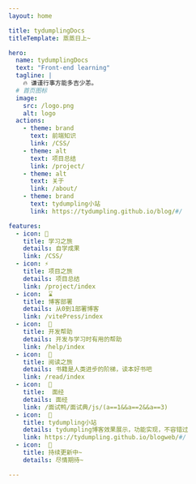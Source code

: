 ```yaml
---
layout: home

title: tydumplingDocs
titleTemplate: 蒸蒸日上~

hero:
  name: tydumplingDocs
  text: "Front-end learning"
  tagline: |
    🔥 谦谨行事方能多吉少恙。
  # 首页图标
  image:
    src: /logo.png
    alt: logo
  actions:
    - theme: brand
      text: 前端知识
      link: /CSS/
    - theme: alt
      text: 项目总结
      link: /project/
    - theme: alt
      text: 关于
      link: /about/
    - theme: brand
      text: tydumpling小站
      link: https://tydumpling.github.io/blog/#/

features:
  - icon: 📕
    title: 学习之旅
    details: 自学成果
    link: /CSS/
  - icon: ⚡
    title: 项目之旅
    details: 项目总结
    link: /project/index
  - icon:  ⌛
    title: 博客部署
    details: 从0到1部署博客
    link: /vitePress/index
  - icon:  🎉
    title: 开发帮助
    details: 开发与学习时有用的帮助
    link: /help/index
  - icon:  📖
    title: 阅读之旅
    details: 书籍是人类进步的阶梯，读本好书吧
    link: /read/index
  - icon:  🎫
    title:  面经
    details: 面经
    link: /面试鸭/面试典/js/(a==1&&a==2&&a==3)
  - icon:  📘
    title: tydumpling小站
    details: tydumpling博客效果展示，功能实现，不容错过
    link: https://tydumpling.github.io/blogweb/#/
  - icon:  🎈️
    title: 持续更新中~
    details: 尽情期待~

---
```


<script setup>
import {
  VPTeamPage,
  VPTeamPageTitle,
  VPTeamMembers
} from 'vitepress/theme';
import { icons } from './socialIcons';

const members = [
  {
    avatar: 'https://www.github.com/tydumpling.png',
    name: 'Yuan tang',
    title: '谦谨行事',
    desc: 'FE Developer<br/>Creator @ <a href="https://github.com/tydumpling/blog" target="_blank">tydumpling</a>',
    links: [
      { icon: 'github', link: 'https://github.com/tydumpling' },
      {
       icon: { svg: icons.bilibili } ,link: "https://space.bilibili.com/201738571",
      },
      // { icon: 'youtube', link: 'https://www.youtube.com/@tydumpling'},
    ]
  },
  {
    avatar: 'https://www.github.com/tydumplings.png',
    name: 'tydumplings',
    title: '热爱学习',
      desc: 'FE Developer<br/>Creator @ <a href="https://github.com/tydumpling/blog" target="_blank">tydumpling</a>',
    links: [
      { icon: 'github', link: 'https://github.com/tydumplings' },
      {
       icon: { svg: icons.bilibili } ,link: "https://space.bilibili.com/201738571",
      },
    ]
  },
]
</script>

<VPTeamPage>
  <VPTeamPageTitle>
    <template #title>
      核心成员介绍
    </template>
  </VPTeamPageTitle>
  <VPTeamMembers
    :members="members"
  />
</VPTeamPage>

<HomeContributors/>